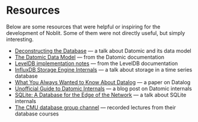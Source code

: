 # Resources

Below are some resources that were helpful or inspiring for the development of
Noblit. Some of them were not directly useful, but simply interesting.

 * [Deconstructing the Database][deconstr] — a talk about Datomic and its data model
 * [The Datomic Data Model][datamodel] — from the Datomic documentation
 * [LevelDB implementation notes][leveldb] — from the LevelDB documentation
 * [InfluxDB Storage Engine Internals][influxdb] — a talk about storage in a time series database
 * [What You Always Wanted to Know About Datalog][datalog] — a paper on Datalog
 * [Unofficial Guide to Datomic Internals][unofficial] — a blog post on Datomic internals
 * [SQLite: A Database for the Edge of the Network][edge] — a talk about SQLite internals
 * [The CMU database group channel][cmu] — recorded lectures from their database courses

[cmu]:        https://www.youtube.com/channel/UCHnBsf2rH-K7pn09rb3qvkA
[datalog]:    https://www.utdallas.edu/~gupta/courses/acl/papers/datalog-paper.pdf
[datamodel]:  https://docs.datomic.com/cloud/whatis/data-model.html
[deconstr]:   https://www.infoq.com/presentations/Deconstructing-Database
[edge]:       https://www.youtube.com/watch?v=gpxnbly9bz4
[influxdb]:   https://www.youtube.com/watch?v=rtEalnKT25I
[leveldb]:    https://github.com/google/leveldb/blob/1cb384088184be9840bd59b4040503a9fa9aee66/doc/impl.md
[unofficial]: http://tonsky.me/blog/unofficial-guide-to-datomic-internals/
